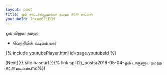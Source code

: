 ```yaml
---
layout: post
title: ஓம் சாட்டர்வ்யூஹய்யா நமஹ ௧௦௮ டைம்ஸ்
youtubeId: 7nxuo6FiECM
---
```

 
 
 ஓம் விஜயா நமஹ  
 
 -  வெற்றியின் வடிவம் யார் 
 
  
 
  
 
 
 
 
 
 


{% include youtubePlayer.html id=page.youtubeId %}
 
[Next]({{ site.baseurl }}{% link  split2/_posts/2016-05-04-ஓம் டாருணாய நமஹ ௧௦௮ டைம்ஸ்.md%})
 
